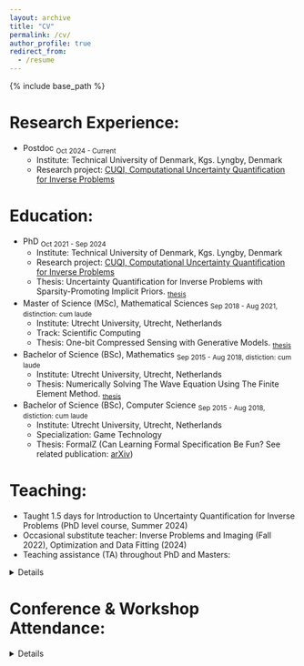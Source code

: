 ```yaml
---
layout: archive
title: "CV"
permalink: /cv/
author_profile: true
redirect_from:
  - /resume
---
```


{% include base_path %}

Research Experience:
======
- Postdoc <sub>Oct 2024 - Current</sub>
  - Institute: Technical University of Denmark, Kgs. Lyngby, Denmark
  - Research project: [CUQI, Computational Uncertainty Quantification for Inverse Problems](https://sites.dtu.dk/cuqi) 

Education:
======
- PhD <sub>Oct 2021 - Sep 2024</sub>
  - Institute: Technical University of Denmark, Kgs. Lyngby, Denmark
  - Research project: [CUQI, Computational Uncertainty Quantification for Inverse Problems](https://sites.dtu.dk/cuqi) 
  - Thesis: Uncertainty Quantification for Inverse Problems with Sparsity-Promoting Implicit Priors. <sub>[thesis](https://orbit.dtu.dk/files/390213132/phd_thesis_JMEV.pdf)</sub>
- Master of Science (MSc), Mathematical Sciences <sub>Sep 2018 - Aug 2021, distinction: cum laude</sub>
  - Institute: Utrecht University, Utrecht, Netherlands
  - Track: Scientific Computing
  - Thesis: One-bit Compressed Sensing with Generative Models. <sub>[thesis](https://studenttheses.uu.nl/bitstream/handle/20.500.12932/41296/Master_thesis_Jasper_Everink.pdf)</sub>
- Bachelor of Science (BSc), Mathematics <sub>Sep 2015 - Aug 2018, distiction: cum laude</sub>
  - Institute: Utrecht University, Utrecht, Netherlands
  - Thesis: Numerically Solving The Wave Equation Using The Finite Element Method. <sub>[thesis](https://studenttheses.uu.nl/bitstream/handle/20.500.12932/29861/thesis.pdf)</sub>
- Bachelor of Science (BSc), Computer Science <sub>Sep 2015 - Aug 2018, distiction: cum laude</sub>
  - Institute: Utrecht University, Utrecht, Netherlands
  - Specialization: Game Technology
  - Thesis: FormalZ (Can Learning Formal Specification Be Fun? See related publication: [arXiv](https://arxiv.org/abs/1903.00334))

Teaching:
======
- Taught 1.5 days for Introduction to Uncertainty Quantification for Inverse Problems (PhD level course, Summer 2024)
- Occasional substitute teacher: Inverse Problems and Imaging (Fall 2022), Optimization and Data Fitting (2024)
- Teaching assistance (TA) throughout PhD and Masters: 
<details><small>
  <pre>
  - During PhD at the Technical University of Denmark:
    - Mathematical Software Programming (Fall 2022, Fall 2023) 
    - Optimization and Data Fitting (Fall 2022)
  - During Masters at Utrecht University:
    - Numerical Mathematics (Fall 2018, Fall 2019, Fall 2020)
    - Calculus and Linear Algebra 1 & 2 (Fall 2020)
    - Stochastic Processes (Spring 2020)
  </pre></small>
</details>

Conference & Workshop Attendance:
======
<details>
    <small><pre>
    - 2024:
      - Conference Talk: Inverse Days (Finland)
      - Workshop Talk: Uncertainty Quantification for Inverse Problems and Imaging (UQIPI24, United Kingdom)
      - Conference Talk: SIAM Conference on Uncertainty Quantification (UQ24, Italy)
    - 2023:
      - Conference Talk: Inverse Days (Finland)
      - Poster: Computational Mathematics for Data Science (CMDS, Denmark)
      - Conference Talk: Applied Inverse Problems (AIP23, Germany)
      - Conference Talk: SIAM Conference on Computational Science and Engineering (CSE23, Netherlands)
    - 2022:
      - Short Talk: Inverse Days (Finland)
      - Workshop Talk: Imaging with Uncertainty Quantification (IUQ22, Denmark)
      - Conference Talk: SIAM Conference on Imaging Science (IS22, virtual)
    </pre></small>
</details>